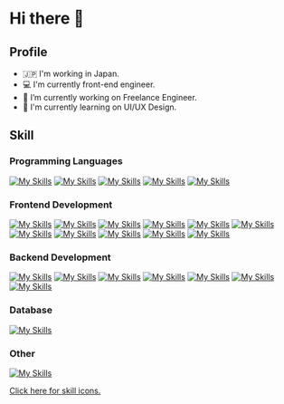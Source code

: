 # Hi there 👋
## Profile
- 🇯🇵 I'm working in Japan.
- 💻 I'm currently front-end engineer.
- 🔭 I’m currently working on Freelance Engineer.
- 🌱 I'm currently learning on UI/UX Design.

## Skill
### Programming Languages
[![My Skills](https://skillicons.dev/icons?i=ts)](https://www.typescriptlang.org/)
[![My Skills](https://skillicons.dev/icons?i=js)](https://developer.mozilla.org/en-US/docs/Web/JavaScript)
[![My Skills](https://skillicons.dev/icons?i=java)](https://www.oracle.com/)
[![My Skills](https://skillicons.dev/icons?i=cs)](https://learn.microsoft.com/en-us/dotnet/csharp/)
[![My Skills](https://skillicons.dev/icons?i=cpp)](https://learn.microsoft.com/en-us/cpp/cpp/cpp-language-reference?view=msvc-170)

### Frontend Development
[![My Skills](https://skillicons.dev/icons?i=nextjs)](https://nextjs.org/)
[![My Skills](https://skillicons.dev/icons?i=react)](https://react.dev/)
[![My Skills](https://skillicons.dev/icons?i=tailwind)](https://tailwindcss.com/)
[![My Skills](https://skillicons.dev/icons?i=materialui)](https://mui.com/)
[![My Skills](https://skillicons.dev/icons?i=html)](https://html.spec.whatwg.org/multipage/)
[![My Skills](https://skillicons.dev/icons?i=css)](https://developer.mozilla.org/en-US/docs/Web/CSS/Reference)
[![My Skills](https://skillicons.dev/icons?i=bootstrap)](https://getbootstrap.com/)
[![My Skills](https://skillicons.dev/icons?i=sass)](https://sass-lang.com/)
[![My Skills](https://skillicons.dev/icons?i=redux)](https://redux.js.org/)
[![My Skills](https://skillicons.dev/icons?i=webpack)](https://webpack.js.org/)
[![My Skills](https://skillicons.dev/icons?i=jquery)](http://api.jquery.com/)

### Backend Development
[![My Skills](https://skillicons.dev/icons?i=nodejs)](https://nodejs.org/en)
[![My Skills](https://skillicons.dev/icons?i=express)](https://expressjs.com/)
[![My Skills](https://skillicons.dev/icons?i=prisma)](https://www.prisma.io/)
[![My Skills](https://skillicons.dev/icons?i=graphql)](https://graphql.org/)
[![My Skills](https://skillicons.dev/icons?i=apollo)](https://new.apollographql.com/)
[![My Skills](https://skillicons.dev/icons?i=spring)](https://spring.io/)
[![My Skills](https://skillicons.dev/icons?i=dotnet)](https://learn.microsoft.com/en-us/dotnet/framework/)

### Database
[![My Skills](https://skillicons.dev/icons?i=mysql,postgres,mongodb)](https://skillicons.dev)

### Other
[![My Skills](https://skillicons.dev/icons?i=vscode,figma,aws,docker,vercel,git,github,gitlab,eclipse,firebase,gradle,linux,selenium,visualstudio)](https://skillicons.dev)

[Click here for skill icons.](https://skillicons.dev/)